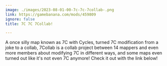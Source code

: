 ```yaml
---
image: ./images/2023-08-01-00-7c-7c-7collab-.png
link: https://gamebanana.com/mods/459809
ignore: false
title: 7C 7C 7Collab!

---
```


A once silly map known as 7C with Cycles, turned 7C modification from a joke to a collab, 7Collab is a collab project between 14 mappers and even more members about modifying 7C in different ways, and some maps even turned out like it's not even 7C anymore! Check it out with the link below!